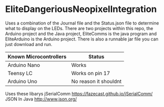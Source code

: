 # EliteDangeriousNeopixelIntegration
Uses a combination of the Journal file and the Status.json file to determine what to display on the LEDs.
There are two projects within this repo, the Arduino project and the Java project, EliteComms is the java program and EliteArduino is the Arduino project. There is also a runnable jar file you can just download and run.

| Known Microcontrollers | Status |
| ------ | ------ |
| Arduino Nano | Works |
| Teensy LC | Works on pin 17 |
| Arduino Uno | No reason it shouldnt |

Uses these libarys 
jSerialComm https://fazecast.github.io/jSerialComm/ 
JSON In Java http://www.json.org/

